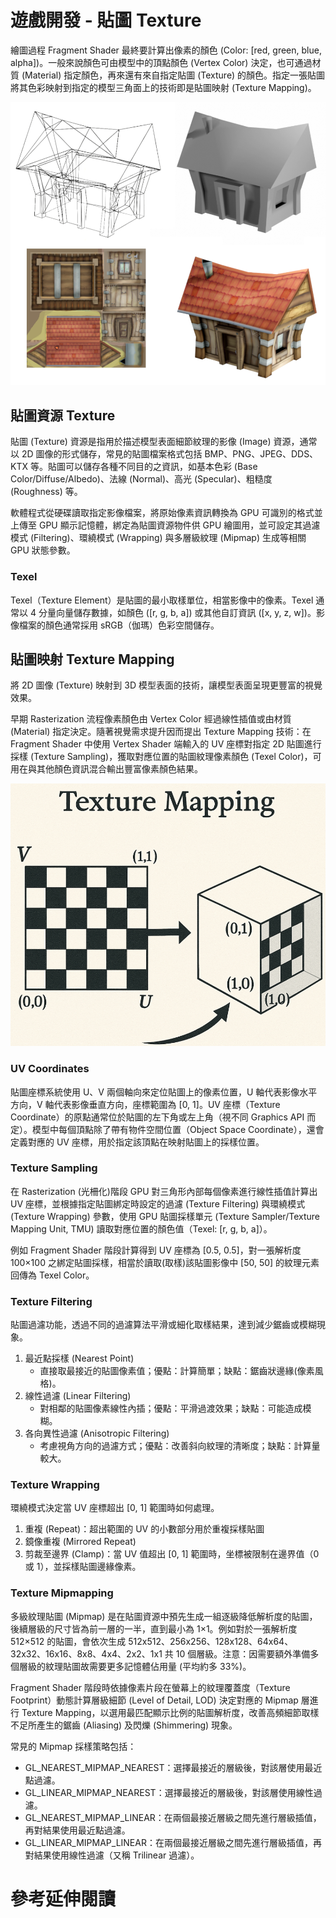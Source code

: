 # 遊戲開發 - 貼圖 Texture

繪圖過程 Fragment Shader 最終要計算出像素的顏色 (Color: [red, green, blue, alpha])。一般來說顏色可由模型中的頂點顏色 (Vertex Color) 決定，也可通過材質 (Material) 指定顏色，再來還有來自指定貼圖 (Texture) 的顏色。指定一張貼圖將其色彩映射到指定的模型三角面上的技術即是貼圖映射 (Texture Mapping)。

![alt text](images/mesh_texturemapping.png)

## 貼圖資源 Texture

貼圖 (Texture) 資源是指用於描述模型表面細節紋理的影像 (Image) 資源，通常以 2D 圖像的形式儲存，常見的貼圖檔案格式包括 BMP、PNG、JPEG、DDS、KTX 等。貼圖可以儲存各種不同目的之資訊，如基本色彩 (Base Color/Diffuse/Albedo)、法線 (Normal)、高光 (Specular)、粗糙度 (Roughness) 等。

軟體程式從硬碟讀取指定影像檔案，將原始像素資訊轉換為 GPU 可識別的格式並上傳至 GPU 顯示記憶體，綁定為貼圖資源物件供 GPU 繪圖用，並可設定其過濾模式 (Filtering)、環繞模式 (Wrapping) 與多層級紋理 (Mipmap) 生成等相關 GPU 狀態參數。

### Texel

Texel（Texture Element）是貼圖的最小取樣單位，相當影像中的像素。Texel 通常以 4 分量向量儲存數據，如顏色 ([r, g, b, a]) 或其他自訂資訊 ([x, y, z, w])。影像檔案的顏色通常採用 sRGB（伽瑪）色彩空間儲存。

## 貼圖映射 Texture Mapping

將 2D 圖像 (Texture) 映射到 3D 模型表面的技術，讓模型表面呈現更豐富的視覺效果。

早期 Rasterization 流程像素顏色由 Vertex Color 經過線性插值或由材質 (Material) 指定決定。隨著視覺需求提升因而提出 Texture Mapping 技術：在 Fragment Shader 中使用 Vertex Shader 端輸入的 UV 座標對指定 2D 貼圖進行採樣 (Texture Sampling)，獲取對應位置的貼圖紋理像素顏色 (Texel Color)，可用在與其他顏色資訊混合輸出豐富像素顏色結果。

![texturemapping](images/texturemapping_uv.png)

### UV Coordinates

貼圖座標系統使用 U、V 兩個軸向來定位貼圖上的像素位置，U 軸代表影像水平方向，V 軸代表影像垂直方向，座標範圍為 [0, 1]。UV 座標（Texture Coordinate）的原點通常位於貼圖的左下角或左上角（視不同 Graphics API 而定）。模型中每個頂點除了帶有物件空間位置（Object Space Coordinate），還會定義對應的 UV 座標，用於指定該頂點在映射貼圖上的採樣位置。

### Texture Sampling

在 Rasterization (光柵化)階段 GPU 對三角形內部每個像素進行線性插值計算出 UV 座標，並根據指定貼圖綁定時設定的過濾 (Texture Filtering) 與環繞模式 (Texture Wrapping) 參數，使用 GPU 貼圖採樣單元 (Texture Sampler/Texture Mapping Unit, TMU) 讀取對應位置的顏色值（Texel: [r, g, b, a]）。

例如 Fragment Shader 階段計算得到 UV 座標為 [0.5, 0.5]，對一張解析度 100×100 之綁定貼圖採樣，相當於讀取(取樣)該貼圖影像中 [50, 50] 的紋理元素回傳為 Texel Color。

### Texture Filtering

貼圖過濾功能，透過不同的過濾算法平滑或細化取樣結果，達到減少鋸齒或模糊現象。

1. 最近點採樣 (Nearest Point)
   - 直接取最接近的貼圖像素值；優點：計算簡單；缺點：鋸齒狀邊緣(像素風格)。
2. 線性過濾 (Linear Filtering)
   - 對相鄰的貼圖像素線性內插；優點：平滑過渡效果；缺點：可能造成模糊。
3. 各向異性過濾 (Anisotropic Filtering)
   - 考慮視角方向的過濾方式；優點：改善斜向紋理的清晰度；缺點：計算量較大。

### Texture Wrapping

環繞模式決定當 UV 座標超出 [0, 1] 範圍時如何處理。

1. 重複 (Repeat)：超出範圍的 UV 的小數部分用於重複採樣貼圖
2. 鏡像重複 (Mirrored Repeat)
3. 剪裁至邊界 (Clamp)：當 UV 值超出 [0, 1] 範圍時，坐標被限制在邊界值（0 或 1），並採樣貼圖邊緣像素。

### Texture Mipmapping

多級紋理貼圖 (Mipmap) 是在貼圖資源中預先生成一組逐級降低解析度的貼圖，後續層級的尺寸皆為前一層的一半，直到最小為 1×1。例如對於一張解析度 512×512 的貼圖，會依次生成 512x512、256x256、128x128、64x64、32x32、16x16、8x8、4x4、2x2、1x1 共 10 個層級。注意：因需要額外準備多個層級的紋理貼圖故需要更多記憶體佔用量 (平均約多 33%)。

Fragment Shader 階段時依據像素片段在螢幕上的紋理覆蓋度（Texture Footprint）動態計算層級細節 (Level of Detail, LOD) 決定對應的 Mipmap 層進行 Texture Mapping，以選用最匹配顯示比例的貼圖解析度，改善高頻細節取樣不足所產生的鋸齒 (Aliasing) 及閃爍 (Shimmering) 現象。

常見的 Mipmap 採樣策略包括：
- GL_NEAREST_MIPMAP_NEAREST：選擇最接近的層級後，對該層使用最近點過濾。
- GL_LINEAR_MIPMAP_NEAREST：選擇最接近的層級後，對該層使用線性過濾。
- GL_NEAREST_MIPMAP_LINEAR：在兩個最接近層級之間先進行層級插值，再對結果使用最近點過濾。
- GL_LINEAR_MIPMAP_LINEAR：在兩個最接近層級之間先進行層級插值，再對結果使用線性過濾（又稱 Trilinear 過濾）。

# 參考延伸閱讀

